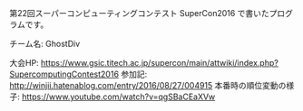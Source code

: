 第22回スーパーコンピューティングコンテスト SuperCon2016 で書いたプログラムです。

チーム名: GhostDiv

大会HP: https://www.gsic.titech.ac.jp/supercon/main/attwiki/index.php?SupercomputingContest2016
参加記: http://winjii.hatenablog.com/entry/2016/08/27/004915
本番時の順位変動の様子: https://www.youtube.com/watch?v=qgSBaCEaXVw
